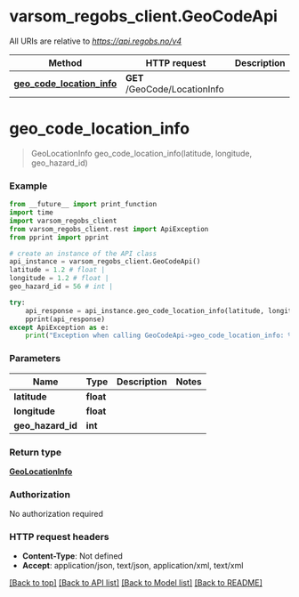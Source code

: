 # varsom_regobs_client.GeoCodeApi

All URIs are relative to *https://api.regobs.no/v4*

Method | HTTP request | Description
------------- | ------------- | -------------
[**geo_code_location_info**](GeoCodeApi.md#geo_code_location_info) | **GET** /GeoCode/LocationInfo | 

# **geo_code_location_info**
> GeoLocationInfo geo_code_location_info(latitude, longitude, geo_hazard_id)



### Example
```python
from __future__ import print_function
import time
import varsom_regobs_client
from varsom_regobs_client.rest import ApiException
from pprint import pprint

# create an instance of the API class
api_instance = varsom_regobs_client.GeoCodeApi()
latitude = 1.2 # float | 
longitude = 1.2 # float | 
geo_hazard_id = 56 # int | 

try:
    api_response = api_instance.geo_code_location_info(latitude, longitude, geo_hazard_id)
    pprint(api_response)
except ApiException as e:
    print("Exception when calling GeoCodeApi->geo_code_location_info: %s\n" % e)
```

### Parameters

Name | Type | Description  | Notes
------------- | ------------- | ------------- | -------------
 **latitude** | **float**|  | 
 **longitude** | **float**|  | 
 **geo_hazard_id** | **int**|  | 

### Return type

[**GeoLocationInfo**](GeoLocationInfo.md)

### Authorization

No authorization required

### HTTP request headers

 - **Content-Type**: Not defined
 - **Accept**: application/json, text/json, application/xml, text/xml

[[Back to top]](#) [[Back to API list]](../README.md#documentation-for-api-endpoints) [[Back to Model list]](../README.md#documentation-for-models) [[Back to README]](../README.md)

